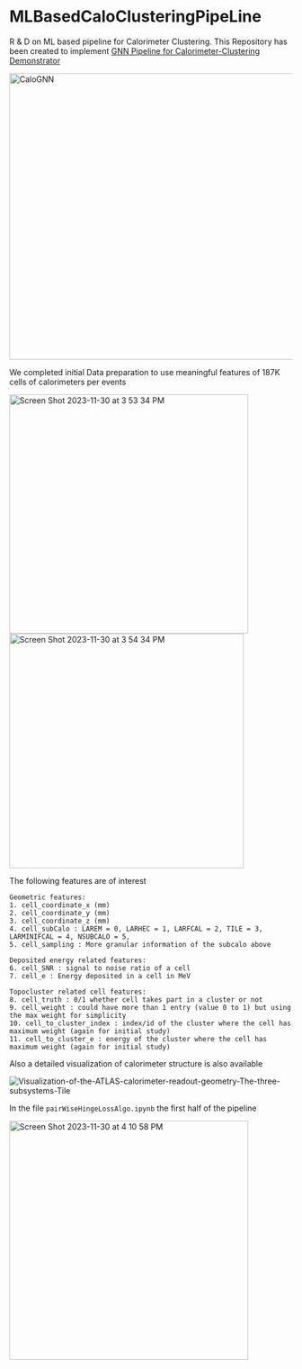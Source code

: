 # MLBasedCaloClusteringPipeLine
R &amp; D on ML based pipeline for Calorimeter Clustering.
This Repository has been created to implement [GNN Pipeline for Calorimeter-Clustering Demonstrator](https://docs.google.com/document/d/1gyRciyTghyQ59w8GkQrwWFNNf7BWGTbPYCfauhMZiBc/edit#heading=h.xhx64as3z2ng)

<img width="509" alt="CaloGNN" src="https://github.com/Debottam/MLBasedCaloClusteringPipeLine/assets/34949953/1989f20e-fad2-430a-a5b0-a4db00b753cd">

We completed initial Data preparation to use meaningful features of 187K cells of calorimeters per events

<img width="425" alt="Screen Shot 2023-11-30 at 3 53 34 PM" src="https://github.com/Debottam/MLBasedCaloClusteringPipeLine/assets/34949953/53fa3c71-96e0-43ec-ba10-8167d99e7b63">

<img width="417" alt="Screen Shot 2023-11-30 at 3 54 34 PM" src="https://github.com/Debottam/MLBasedCaloClusteringPipeLine/assets/34949953/60254eb6-8b09-4174-bae8-4d1212bc9bad">

The following features are of interest

```
Geometric features:
1. cell_coordinate_x (mm)
2. cell_coordinate_y (mm)
3. cell_coordinate_z (mm)
4. cell_subCalo : LAREM = 0, LARHEC = 1, LARFCAL = 2, TILE = 3, LARMINIFCAL = 4, NSUBCALO = 5,
5. cell_sampling : More granular information of the subcalo above

Deposited energy related features:
6. cell_SNR : signal to noise ratio of a cell
7. cell_e : Energy deposited in a cell in MeV

Topocluster related cell features:
8. cell_truth : 0/1 whether cell takes part in a cluster or not
9. cell_weight : could have more than 1 entry (value 0 to 1) but using the max weight for simplicity
10. cell_to_cluster_index : index/id of the cluster where the cell has maximum weight (again for initial study)
11. cell_to_cluster_e : energy of the cluster where the cell has maximum weight (again for initial study)
```
Also a detailed visualization of calorimeter structure is also available

![Visualization-of-the-ATLAS-calorimeter-readout-geometry-The-three-subsystems-Tile](https://github.com/Debottam/MLBasedCaloClusteringPipeLine/assets/34949953/77601508-3a95-42cc-8457-ea14a463a8b0)

In the file `pairWiseHingeLossAlgo.ipynb` the first half of the pipeline 

<img width="425" alt="Screen Shot 2023-11-30 at 4 10 58 PM" src="https://github.com/Debottam/MLBasedCaloClusteringPipeLine/assets/34949953/9aae0da1-69f5-4cb4-b744-4c17ec429ea1">


